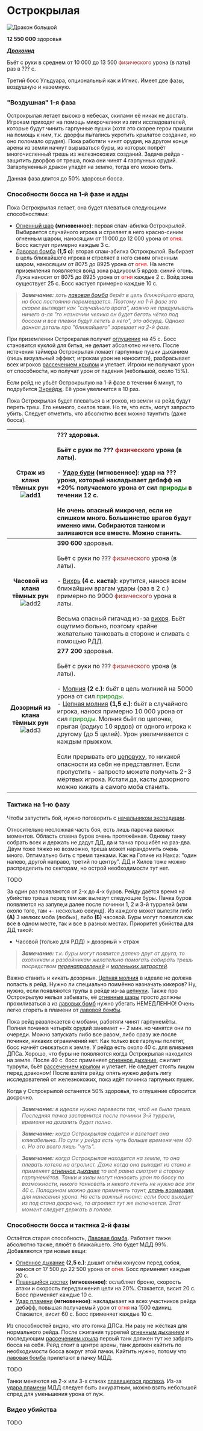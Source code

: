 # Острокрылая #

![Дракон большой](/img/острокрылая/1_Острокрылая.jpg)

**12 550 000** здоровья

<em><u><b>Драконид</b></u></em>

Бьёт с руки в среднем от 10 000 до 13 500 <span style = "color:brown"> физического </span> урона (в латы) раз в ??? с.

Третий босс Ульдуара, опциональный как и Игнис. Имеет две фазы, воздушную и наземную.

### "Воздушная" 1-я фаза ###

Острокрылая летает высоко в небесах, скилами её никак не достать. Игрокам приходят на помощь микрочелики из лиги исследователей, которые будут чинить гарпунные пушки (хотя это скорее герои пришли на помощь к ним, т.к. дворфы пытались укротить крылатое создание, но оно поломало орудия). Пока работяги чинят орудия, на другом конце арены из земли начнут вырываться буры, из которых попрёт многочисленный трешь из железнокожих созданий. Задача рейда - защитить дворфов от треша, пока они чинят 4 гарпунных орудий. Загарпуненный дракон упадёт на землю, тогда его можно бить. 

Данная фаза длится до 50% здоровья босса.

### Способности босса на 1-й фазе и адды ###

Пока Острокрылая летает, она будет плеваться следующими способностями:

 - [Огненный шар](https://www.wowhead.com/wotlk/ru/spell=63815) **(мгновенное)**: первая спам-абилка Острокрылой. Выбирается случайного игрока и стреляет в него красно-синим огненным шаром, наносящим от 11 000 до 12 000 урона от <span style="color:red">огня</span>. Босс кастует примерно каждые 3 с.
 - [Лавовая бомба](https://www.wowhead.com/wotlk/ru/spell=64733) **(1,5 с)**: вторая спам-абилка Острокрылой. Выбирает в цель ближайшего игрока и стреляет в него синим огненным шаром, наносящим от 8075 до 8925 урона от <span style="color:red">огня</span>. На месте приземления появляется войд зона радиусом 5 ярдов: синий огонь. Лужа наносит от 8075 до 8925 урона от <span style="color:red">огня</span> каждые 2 с. Войд зона существует 25 с. Босс кастует примерно каждые 10 с. 

>***Замечание:** хоть [лавовая бомба](https://www.wowhead.com/wotlk/ru/spell=64733) берёт в цель ближайшего врага, но босс постоянно перемещается. Поэтому на 1-й фазе это скорее выглядит как "случайного врага", можно не придумывать ничего а-ля "го назначим челика он будет бегать чётко под боссом и все плевки будут лететь в него", это абсурд. Однако данная деталь про "ближайшего" зарешает на 2-й фазе.*

При приземлении Острокралая получит [оглушение](https://www.wowhead.com/ru/spell=62794) на 45 с. Босс становится куклой для битья, не делает абсолютно ничего. После истечения таймера Острокрылая ломает гарпунные пушки дыханием (лишь визуальный эффект, игрокам урон не наносится), разбрасывает всех игроков [рассечением крылом](https://www.wowhead.com/wotlk/ru/spell=62666) и улетает. Игроки не получают урон от способности, но получат урон от падения (небольшой, около 15%).

Если рейд не убьёт Острокрылую на 1-й фазе в течении 6 минут, то подрубится [Энрейдж](https://www.wowhead.com/wotlk/ru/spell=47008). Её урон увеличится в 10 раз.

Пока Острокрылая будет плеваться в игроков, из земли на рейд будут переть треш. Его немного, скилов тоже. Но те, что есть, могут запросто убить. Следует отметить, что абсолютно всех можно таунтить (даже босса).

|**Страж из клана тёмных рун**<br/> ![add1](/img/острокрылая/2_страж-из-клана-темных-рун.jpg)| **???** здоровья. <br/><br/> Бьёт с руки по ??? <span style = "color:brown"> физического </span> урона (в латы). <br/><br/> - [Удар бури](https://www.wowhead.com/wotlk/ru/spell=64757) **(мгновенное)**: удар на ??? урона, который накладывает дебафф на +20% получаемого урона от сил <span style = "color:green">природы</span> в течении 12 с. <br/><br/> Не очень опасный микрочел, если не слишком много. Большинство врагов будут именно ими. Собираются танком и заливаются все вместе. Можно станить.|
|:---:|:---|
|**Часовой из клана тёмных рун**<br/> ![add2](/img/острокрылая/3_часовой.png)| **390 600** здоровья. <br/><br/> Бьёт с руки по ??? <span style = "color:brown"> физического </span> урона (в латы). <br/><br/> - [Вихрь](https://www.wowhead.com/wotlk/ru/spell=63808) **(4 с. каста)**: крутится, нанося всем ближайшим врагам удары (раз в 2 с.) примерно по 9000 <span style = "color:brown"> физического </span> урона в латы. <br/><br/> Весьма опасный гигачад из-за [вихря](https://www.wowhead.com/wotlk/ru/spell=63808). Бьёт ощутимо больно, поэтому крайне желательно танковать в стороне и сливать с помощью РДД.|
|**Дозорный из клана тёмных рун**<br/> ![add3](/img/острокрылая/4_дозорный.png)|**277 200** здоровья. <br/><br/> Бьёт с руки по ??? <span style = "color:brown"> физического </span> урона (в латы). <br/><br/> - [Молния](https://www.wowhead.com/wotlk/ru/spell=63809) **(2 с.)**: бьёт в цель молнией на 5000 урона от сил <span style = "color:green">природы</span>. <br/> - [Цепная молния](https://www.wowhead.com/wotlk/ru/spell=64759) **(1,5 с.)**: бьёт в случайного игрока, нанося примерно 10 000 урона от сил <span style = "color:green">природы</span>. Молния бьёт по цепочке, прыгая (радиус 10 ярдов) от одного игрока к другому (до 5 целей). Урон увеличивается с каждым прыжком. <br/><br/> Если прерывать его [цеповуху](https://www.wowhead.com/wotlk/ru/spell=64759), то никакой опасности из себя не представляет. Если пропустить - запросто можете получить 2-3 мёртвых игрока. Кстати да, касты дозорного можно кикать а самого моба станить.|

### Тактика на 1-ю фазу ###

Чтобы запустить бой, нужно поговорить с [начальником экспедиции](https://www.wowhead.com/ru/npc=33210).

Относительно несложная часть боя, есть лишь парочка важных моментов. Область спавна буров очень протяжённая. Одному танку собрать всех и держать не дадут ДД, да и танка прошибёт на раз-два. Двум тоже тяжко но возможно, треша может нарандомить очень много. Оптимально бить с тремя танками. Как на Готике из Накса: "один налево, другой направо, третий по центру". ДД и Хилов тоже можно распределить по секторам, но острой необходимости тут нет. 

TODO

За один раз появляются от 2-х до 4-х буров. Рейду даётся время на убийство треша перед тем как вылезут следующие буры. Пачка буров появляется на запуле,и далее после починки 1, 2 и 3-й туррелей (или около того, там +- несколько секунд). Из каждого может вылезти либо **(А)** 3 мелких моба (любых), либо **(Б)** часовой. Буры могут появится как все в одном месте, так и все в разных местах. Приоритет убийства для ДД такой:

 - Часовой (только для РДД) > дозорный > страж

>***Замечание:** т.к. буры могут появится далеко друг от друга, то охотникам и разбойникам желательно помогать собирать трешь посредством [перенаправлений](https://www.wowhead.com/wotlk/ru/spell=34477) и [маленьких хитростей](https://www.wowhead.com/wotlk/ru/spell=57934).*

Важно станить и кикать дозорных. [Цепная молния](https://www.wowhead.com/wotlk/ru/spell=64759) в идеале не должна попасть в рейд. Нужно ли специально поимённо назначать кикеров? Ну, нужно, если появляются трупы в рейде из-за [цепнухи](https://www.wowhead.com/wotlk/ru/spell=64759). Также про Острокрылую нельзя забывать, её [огненные шары](https://www.wowhead.com/wotlk/ru/spell=63815) просто должны прохиливаться а из [лавовых бомб](https://www.wowhead.com/wotlk/ru/spell=64733) нужно убегать НЕМЕДЛЕННО! Очень легко сгореть в пламени от [лавовой бомбы](https://www.wowhead.com/wotlk/ru/spell=64733).

Пока рейд развлекается с мобами, работяги чинят гарпунемёты. Полная починка четырёх орудий занимает +- 2 мин. но чинятся они по очереди. Можно запускать либо все разом, либо сразу же после починки, никаких ограничений нет. Как только все гарпуны полетят, босс начнёт снижаться к земле. У рейда есть около 40 с. для вливания ДПСа. Хорошо, что буры не появляются когда Острокрылая находится на земле. После 40 с. босс применяет [огненное дыхание](https://www.wowhead.com/wotlk/ru/spell=63317), сжигает туррули, бьёт [рассечением крылом](https://www.wowhead.com/wotlk/ru/spell=62666) и улетает. Не следует стоять лицом перед драконом! После взлёта рейду опять нужно дефать лигу исследователей от железнокожих, пока идёт починка гарпуньих пушек.

Когда у Острокрылой останется 50% здоровья, то оглушение сбросится досрочно.

>***Замечание:** в идеале нужно перевести так, чтоб не было треша. Последняя пачка заспавнится после починки 3-й туррели, времени на дозалить будет полно.*

>***Замечание:** когда Острокрылая садится и взлетает она кликабельна. По сути у рейда есть чуть больше времени чем 40 с. Но это всего лишь "чуть".*

>***Замечание:** когда Острокрылая находится на земле, то она плевать хотела на агролист. Даже когда она выходит из стана и применяет [огненное дыхание](https://www.wowhead.com/wotlk/ru/spell=63317) то всё равно смотрит в сторону гарпунемётов. Танки и хилы могут наносить урон по боссу по возможности, никого танковать и никого лечить не нужно все эти 40 с. Паладинам можно даже применять таунт, [длань возмездия](https://www.wowhead.com/wotlk/ru/spell=62124), для нанесения урона. Но есть важный нюанс: если босс выходит из под стана досрочно, то агролист тут же включается. Этот момент следует держать в голове.*

### Способности босса и тактика 2-й фазы ###

Остаётся старая способность, [Лавовая бомба](https://www.wowhead.com/wotlk/ru/spell=64733). Работает также абсолютно также, плюёт в ближайшего. Это будет МДД 99%. Добавляются три новые вещи:

 - [Огненное дыхание](https://www.wowhead.com/wotlk/ru/spell=64021) **(2,5 с.)**: дышит огнём конусом перед собоя, нанося от 17 500 до 22 500 урона от <span style="color:red">огня</span>. Босс применяет каждые 20 с.
 - [Плавящийся доспех](https://www.wowhead.com/wotlk/ru/spell=64771) **(мгновенное)**: ослабляет броню, скорость атаки и скорость передвижения цели на 20%. Стакается, висит 20 с. Босс применяет каждые 10 с.
 - [Удар пламени](https://www.wowhead.com/wotlk/ru/spell=64023) **(мгновенное)**: накладывает на всех участников рейда дебафф, повышая получаемый урон от <span style="color:red">огня</span> на 1500 единиц. Стакается, висит 60 с. Босс применяет каждые 10 с.

Из способностей видно, что это гонка ДПСа. Ни разу не жёсткая для нормального рейда. После сжигания туррелей [огненным дыханием](https://www.wowhead.com/wotlk/ru/spell=64021) и последующим [рассечением крыла](https://www.wowhead.com/wotlk/ru/spell=62666) первый танк должен тут же забрать босса на себя. Рейд стоит в центре арены, танк должен кайтить по необходимости босса вокруг этой пачки. Кайтить нужно, потому что [лавовая бомба](https://www.wowhead.com/wotlk/ru/spell=64733) прилетают в пачку МДД. 

TODO

Танки меняются на 2-х или 3-х стаках [плавящегося доспеха](https://www.wowhead.com/wotlk/ru/spell=64771). Из-за [удара пламени](https://www.wowhead.com/wotlk/ru/spell=64023) МДД следует быть аккуратным, можно взять небольшой спред для уменьшения урона от луж.

### Видео убийства ###

TODO
